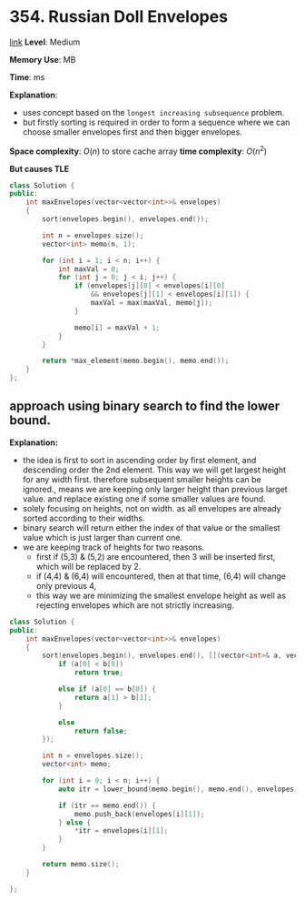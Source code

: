 # 354. Russian Doll Envelopes

[link](https://leetcode.com/problems/russian-doll-envelopes/)
**Level**: Medium

**Memory Use**: MB

**Time**: ms

**Explanation**:

- uses concept based on the `longest increasing subsequence` problem.
- but firstly sorting is required in order to form a sequence where we can choose smaller envelopes first and then bigger envelopes.

**Space complexity**: $O(n)$ to store cache array
**time complexity**: $O(n^2)$

**But causes TLE**
```cpp
class Solution {
public:
    int maxEnvelopes(vector<vector<int>>& envelopes)
    {
        sort(envelopes.begin(), envelopes.end());

        int n = envelopes.size();
        vector<int> memo(n, 1);

        for (int i = 1; i < n; i++) {
            int maxVal = 0;
            for (int j = 0; j < i; j++) {
                if (envelopes[j][0] < envelopes[i][0]
                    && envelopes[j][1] < envelopes[i][1]) {
                    maxVal = max(maxVal, memo[j]);
                }

                memo[i] = maxVal + 1;
            }
        }

        return *max_element(memo.begin(), memo.end());
    }
};

```
## approach using binary search to find the lower bound.
**Explanation:** 
-   the idea is first to sort in ascending order by first element, and descending order the 2nd element. This way we will get largest height for any width first. therefore subsequent smaller heights can be ignored., means we are keeping only larger height than previous larget value.
and replace existing one if some smaller values are found. 
-   solely focusing on heights, not on width. as all envelopes are already sorted according to their widths.
- binary search will return either the index of that value or the smallest value which is just larger than current one.
-   we are keeping  track of heights for two reasons.
    -   first if (5,3) & (5,2) are encountered, then 3 will be inserted first, which will be replaced by 2.
    -   if (4,4) & (6,4) will encountered, then at that time, (6,4) will change only previous 4, 
    - this way we are minimizing the smallest envelope height as well as rejecting envelopes which are not strictly increasing.

```cpp
class Solution {
public:
    int maxEnvelopes(vector<vector<int>>& envelopes)
    {
        sort(envelopes.begin(), envelopes.end(), [](vector<int>& a, vector<int>& b) {
            if (a[0] < b[0])
                return true;

            else if (a[0] == b[0]) {
                return a[1] > b[1];
            }

            else
                return false;
        });

        int n = envelopes.size();
        vector<int> memo;

        for (int i = 0; i < n; i++) {
            auto itr = lower_bound(memo.begin(), memo.end(), envelopes[i][1]);

            if (itr == memo.end()) {
                memo.push_back(envelopes[i][1]);
            } else {
                *itr = envelopes[i][1];
            }
        }

        return memo.size();
    }

};

```
